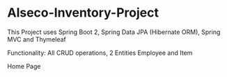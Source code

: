 # Alseco-Inventory-Project

This Project uses Spring Boot 2, Spring Data JPA (Hibernate ORM), Spring MVC and Thymeleaf

Functionality: All CRUD operations, 2 Entities Employee and Item

Home Page 
